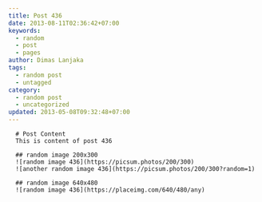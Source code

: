 ```yaml
---
title: Post 436
date: 2013-08-11T02:36:42+07:00
keywords:
  - random
  - post
  - pages
author: Dimas Lanjaka
tags:
  - random post
  - untagged
category:
  - random post
  - uncategorized
updated: 2013-05-08T09:32:48+07:00
---
```


      # Post Content
      This is content of post 436

      ## random image 200x300
      ![random image 436](https://picsum.photos/200/300)
      ![another random image 436](https://picsum.photos/200/300?random=1)

      ## random image 640x480
      ![random image 436](https://placeimg.com/640/480/any)
      